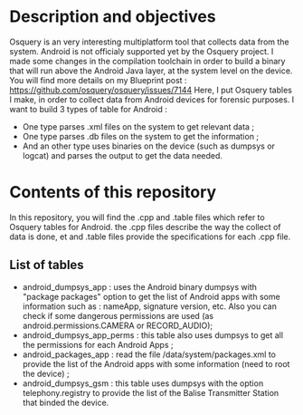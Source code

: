 # Description and objectives
Osquery is an very interesting multiplatform tool that collects data from the system. 
Android is not officialy supported yet by the Osquery project.
I made some changes in the compilation toolchain in order to build a binary that will run above the Android Java layer, at the system level on the device.
You will find more details on my Blueprint post : https://github.com/osquery/osquery/issues/7144
Here, I put Osquery tables I make, in order to collect data from Android devices for forensic purposes.
I want to build 3 types of table for Android : 
- One type parses .xml files on the system to get relevant data ;
- One type parses .db files on the system to get the information ;
- And an other type uses binaries on the device (such as dumpsys or logcat) and parses the output to get the data needed.
# Contents of this repository
In this repository, you will find the .cpp and .table files which refer to Osquery tables for Android.
the .cpp files describe the way the collect of data is done, et and .table files provide the specifications for each .cpp file.
## List of tables
- android_dumpsys_app : uses the Android binary dumpsys with "package packages" option to get the list of Android apps with some information such as : nameApp, signature version, etc. Also you can check if some dangerous permissions are used (as android.permissions.CAMERA or RECORD_AUDIO);
- android_dumpsys_app_perms : this table also uses dumpsys to get all the permissions for each Android Apps ;
- android_packages_app : read the file /data/system/packages.xml to provide the list of the Android apps with some information (need to root the device) ;
- android_dumpsys_gsm : this table uses dumpsys with the option telephony.registry to provide the list of the Balise Transmitter Station that binded the device.

